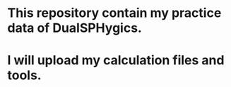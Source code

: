 # This repository contain my practice data of DualSPHygics.

# I will upload my calculation files and tools.
